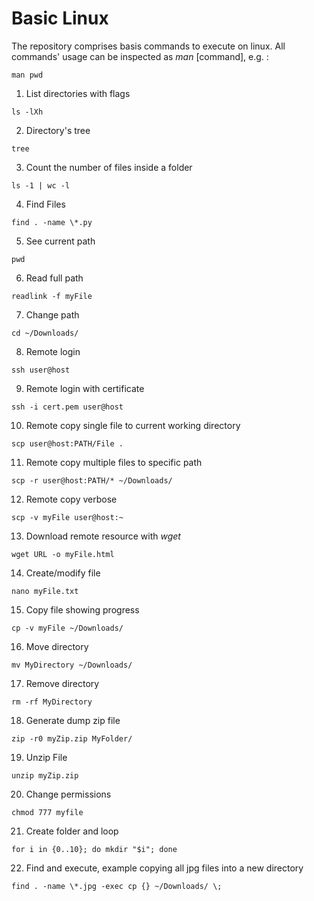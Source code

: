 # Basic Linux
The repository comprises basis commands to execute on linux. All commands' usage can be inspected as *man* [command], e.g. :
```
man pwd
```
1. List directories with flags
```
ls -lXh
```
2. Directory's tree
```
tree
```
3. Count the number of files inside a folder
```
ls -1 | wc -l
```
4. Find Files
```
find . -name \*.py
```
5. See current path
```
pwd
```
6. Read full path
```
readlink -f myFile
```
7. Change path
```
cd ~/Downloads/
```
8. Remote login
```
ssh user@host
```
9. Remote login with certificate
```
ssh -i cert.pem user@host
```
10. Remote copy single file to current working directory
```
scp user@host:PATH/File .
```
11. Remote copy multiple files to specific path
```
scp -r user@host:PATH/* ~/Downloads/
```
12. Remote copy verbose
```
scp -v myFile user@host:~
```
13. Download remote resource with *wget*
```
wget URL -o myFile.html
```
14. Create/modify file
```
nano myFile.txt
```
15. Copy file showing progress
```
cp -v myFile ~/Downloads/
```
16. Move directory
```
mv MyDirectory ~/Downloads/
```
17. Remove directory
```
rm -rf MyDirectory
```
18. Generate dump zip file
```
zip -r0 myZip.zip MyFolder/
```
19. Unzip File
```
unzip myZip.zip
```
20. Change permissions
```
chmod 777 myfile
```
21. Create folder and loop
```
for i in {0..10}; do mkdir "$i"; done
```
22. Find and execute, example copying all jpg files into a new directory
```
find . -name \*.jpg -exec cp {} ~/Downloads/ \;
```
